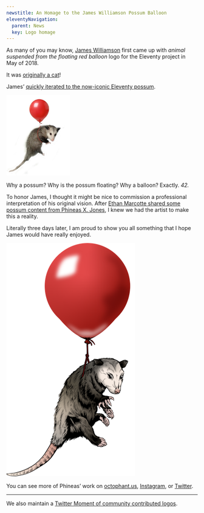 ```yaml
---
newstitle: An Homage to the James Williamson Possum Balloon
eleventyNavigation:
  parent: News
  key: Logo homage
---
```

As many of you may know, [James Williamson](/news/james-williamson/) first came up with _animal suspended from the floating red balloon_ logo for the Eleventy project in May of 2018.

It was [originally a cat](https://twitter.com/jameswillweb/status/999052022497316865)!

James’ [quickly iterated to the now-iconic Eleventy possum](https://twitter.com/jameswillweb/status/999059541798072320).

<img src="/img/possum.jpg" alt="James Williamson’s classic Eleventy possum" style="max-width: 12em">

Why a possum? Why is the possum floating? Why a balloon? Exactly. _42._

To honor James, I thought it might be nice to commission a professional interpretation of his original vision. After [Ethan Marcotte shared some possum content from Phineas X. Jones](https://twitter.com/eleven_ty/status/1206687578382049284), I knew we had the artist to make this a reality.

Literally three days later, I am proud to show you all something that I hope James would have really enjoyed.

<img src="/img/possum-balloon-original.png" alt="James Williamson’s vision reimagined by Phineas X. Jones.">

You can see more of Phineas’ work on [octophant.us](http://octophant.us/), [Instagram](https://www.instagram.com/pxj_work/), or [Twitter](https://twitter.com/Phineas/status/1128348644854382592).

---
We also maintain a [Twitter Moment of community contributed logos](https://twitter.com/i/events/1202470199179563008).